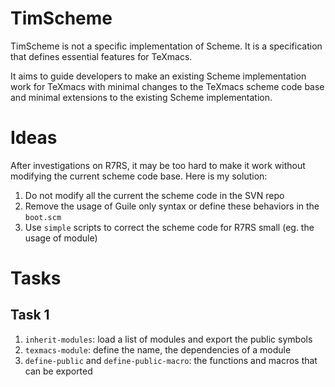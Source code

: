 # TimScheme
TimScheme is not a specific implementation of Scheme. It is a specification that defines essential features for TeXmacs.

It aims to guide developers to make an existing Scheme implementation work for TeXmacs with minimal changes to the TeXmacs scheme code base and minimal extensions to the existing Scheme implementation.

# Ideas
After investigations on R7RS, it may be too hard to make it work without modifying the current scheme code base. Here is my solution:

1. Do not modify all the current the scheme code in the SVN repo
2. Remove the usage of Guile only syntax or define these behaviors in the `boot.scm`
3. Use `simple` scripts to correct the scheme code for R7RS small (eg. the usage of module)

# Tasks
## Task 1
1. `inherit-modules`: load a list of modules and export the public symbols
2. `texmacs-module`: define the name, the dependencies of a module
3. `define-public` and `define-public-macro`: the functions and macros that can be exported
